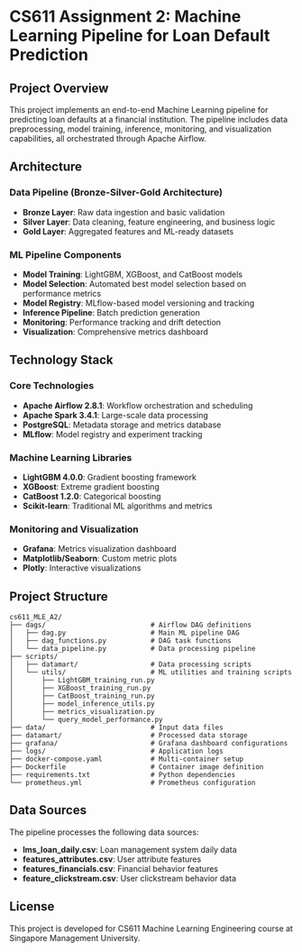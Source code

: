 # CS611 Assignment 2: Machine Learning Pipeline for Loan Default Prediction

## Project Overview

This project implements an end-to-end Machine Learning pipeline for predicting loan defaults at a financial institution. The pipeline includes data preprocessing, model training, inference, monitoring, and visualization capabilities, all orchestrated through Apache Airflow.

## Architecture

### Data Pipeline (Bronze-Silver-Gold Architecture)
- **Bronze Layer**: Raw data ingestion and basic validation
- **Silver Layer**: Data cleaning, feature engineering, and business logic
- **Gold Layer**: Aggregated features and ML-ready datasets

### ML Pipeline Components
- **Model Training**: LightGBM, XGBoost, and CatBoost models
- **Model Selection**: Automated best model selection based on performance metrics
- **Model Registry**: MLflow-based model versioning and tracking
- **Inference Pipeline**: Batch prediction generation
- **Monitoring**: Performance tracking and drift detection
- **Visualization**: Comprehensive metrics dashboard

## Technology Stack

### Core Technologies
- **Apache Airflow 2.8.1**: Workflow orchestration and scheduling
- **Apache Spark 3.4.1**: Large-scale data processing
- **PostgreSQL**: Metadata storage and metrics database
- **MLflow**: Model registry and experiment tracking

### Machine Learning Libraries
- **LightGBM 4.0.0**: Gradient boosting framework
- **XGBoost**: Extreme gradient boosting
- **CatBoost 1.2.0**: Categorical boosting
- **Scikit-learn**: Traditional ML algorithms and metrics

### Monitoring and Visualization
- **Grafana**: Metrics visualization dashboard
- **Matplotlib/Seaborn**: Custom metric plots
- **Plotly**: Interactive visualizations

## Project Structure

```
cs611_MLE_A2/
├── dags/                          # Airflow DAG definitions
│   ├── dag.py                     # Main ML pipeline DAG
│   ├── dag_functions.py           # DAG task functions
│   └── data_pipeline.py           # Data processing pipeline
├── scripts/
│   ├── datamart/                  # Data processing scripts
│   └── utils/                     # ML utilities and training scripts
│       ├── LightGBM_training_run.py
│       ├── XGBoost_training_run.py
│       ├── CatBoost_training_run.py
│       ├── model_inference_utils.py
│       ├── metrics_visualization.py
│       └── query_model_performance.py
├── data/                          # Input data files
├── datamart/                      # Processed data storage
├── grafana/                       # Grafana dashboard configurations
├── logs/                          # Application logs
├── docker-compose.yaml            # Multi-container setup
├── Dockerfile                     # Container image definition
├── requirements.txt               # Python dependencies
└── prometheus.yml                 # Prometheus configuration
```

## Data Sources

The pipeline processes the following data sources:
- **lms_loan_daily.csv**: Loan management system daily data
- **features_attributes.csv**: User attribute features
- **features_financials.csv**: Financial behavior features
- **feature_clickstream.csv**: User clickstream behavior data

## License

This project is developed for CS611 Machine Learning Engineering course at Singapore Management University.
